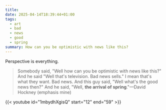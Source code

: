 ```yaml
---
title: 
date: 2025-04-14T18:39:44+01:00
tags:
  - art
  - bad
  - news
  - good
  - spring
summary: How can you be optimistic with news like this?
---
```

Perspective is everything.

> Somebody said, "Well how can you be optimistic with news like this?" And he said "Well that's television. Bad news sells." I mean that's what they want. Bad news. And this guy said, "Well what's the good news then?" And he said, "Well, **the arrival of spring**."—David Hockney (emphasis mine)

{{< youtube id="1mbydhXgisQ" start="12" end="59" >}}